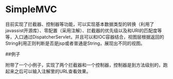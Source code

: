 # SimpleMVC

目前实现了拦截器、控制器等功能，可以实现基本数据类型的转换（利用了javassist开源库）、零配置（采用注解）、拦截器的优先级以及和URI的匹配度等等，入口通过DispatcherServlet，并且可以和IOC容器结合，视图层根据返回的String利用正则判断是否是jsp或者普通是String，展现出不同的视图。

##例子
    
附带了一个小例子，实现了两个拦截器和一个控制器，控制器是到方法级别的，跑起来之后可以输入注解里的URL查看效果。
